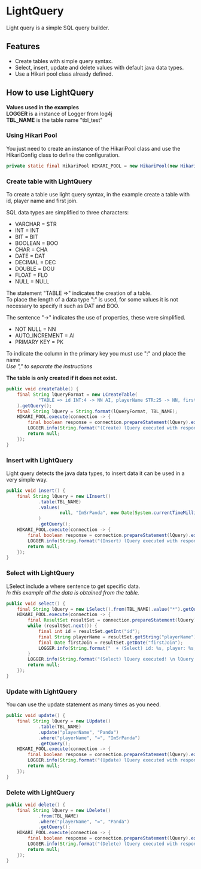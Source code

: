 # LightQuery
Light query is a simple SQL query builder.


## Features
* Create tables with simple query syntax.
* Select, insert, update and delete values with default java data types.
* Use a Hikari pool class already defined.

## How to use LightQuery
**Values used in the examples**\
**LOGGER** is a instance of Logger from log4j\
**TBL_NAME** is the table name "tbl_test"

### Using Hikari Pool
You just need to create an instance of the HikariPool class and use the HikariConfig class to define the configuration.
```java
private static final HikariPool HIKARI_POOL = new HikariPool(new HikariConfig("src/main/resources/database.properties"));
```


### Create table with LightQuery
To create a table use light query syntax, in the example create a table with id, player name and first join.

SQL data types are simplified to three characters:
* VARCHAR = STR
* INT = INT
* BIT = BIT
* BOOLEAN = BOO
* CHAR = CHA
* DATE = DAT
* DECIMAL = DEC
* DOUBLE = DOU
* FLOAT = FLO
* NULL = NULL

The statement "TABLE =>" indicates the creation of a table.\
To place the length of a data type ":" is used, for some values it is not necessary to specify it such as DAT and BOO.

The sentence "->" indicates the use of properties, these were simplified.
* NOT NULL = NN
* AUTO_INCREMENT = AI
* PRIMARY KEY = PK

To indicate the column in the primary key you must use ":" and place the name\
*Use "," to separate the instructions*


**The table is only created if it does not exist.**
```java
public void createTable() {
    final String lQueryFormat = new LCreateTable(
            "TABLE => id INT:4 -> NN AI, playerName STR:25 -> NN, firstJoin DAT -> NN, PK:id"
    ).getQuery();
    final String lQuery = String.format(lQueryFormat, TBL_NAME);
    HIKARI_POOL.execute(connection -> {
        final boolean response = connection.prepareStatement(lQuery).execute();
        LOGGER.info(String.format("(Create) lQuery executed with response %b \n lQuery: %s", response, lQuery));
        return null;
    });
}
```

### Insert with LightQuery
Light query detects the java data types, to insert data it can be used in a very simple way.
```java
public void insert() {
    final String lQuery = new LInsert()
            .table(TBL_NAME)
            .values(
                    null, "ImSrPanda", new Date(System.currentTimeMillis())
            )
            .getQuery();
    HIKARI_POOL.execute(connection -> {
        final boolean response = connection.prepareStatement(lQuery).execute();
        LOGGER.info(String.format("(Insert) lQuery executed with response %b \n lQuery: %s", response, lQuery));
        return null;
    });
}
```

### Select with LightQuery
LSelect include a where sentence to get specific data.\
*In this example all the data is obtained from the table.*
```java
public void select() {
    final String lQuery = new LSelect().from(TBL_NAME).value("*").getQuery();
    HIKARI_POOL.execute(connection -> {
        final ResultSet resultSet = connection.prepareStatement(lQuery).executeQuery();
        while (resultSet.next()) {
            final int id = resultSet.getInt("id");
            final String playerName = resultSet.getString("playerName");
            final Date firstJoin = resultSet.getDate("firstJoin");
            LOGGER.info(String.format("  + (Select) id: %s, player: %s, firstJoin: %s", id, playerName, firstJoin.toString()));
        }
        LOGGER.info(String.format("(Select) lQuery executed! \n lQuery: %s", lQuery));
        return null;
    });
}
```

### Update with LightQuery
You can use the update statement as many times as you need.
```java
public void update() {
    final String lQuery = new LUpdate()
            .table(TBL_NAME)
            .update("playerName", "Panda")
            .where("playerName", "=", "ImSrPanda")
            .getQuery();
    HIKARI_POOL.execute(connection -> {
        final boolean response = connection.prepareStatement(lQuery).execute();
        LOGGER.info(String.format("(Update) lQuery executed with response %b \n lQuery: %s", response, lQuery));
        return null;
    });
}
```

### Delete with LightQuery
```java
public void delete() {
    final String lQuery = new LDelete()
            .from(TBL_NAME)
            .where("playerName", "=", "Panda")
            .getQuery();
    HIKARI_POOL.execute(connection -> {
        final boolean response = connection.prepareStatement(lQuery).execute();
        LOGGER.info(String.format("(Delete) lQuery executed with response %b \n lQuery: %s", response, lQuery));
        return null;
    });
}
```
